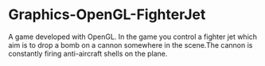 # Graphics-OpenGL-FighterJet
A game developed with OpenGL. In the game you control a fighter jet which aim is to drop a bomb on a cannon somewhere in the scene.The cannon is constantly firing anti-aircraft shells on the plane. 
